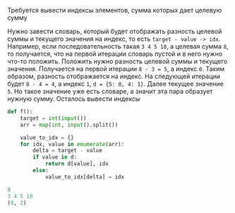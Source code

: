Требуется вывести индексы элементов, сумма которых дает целевую сумму

Нужно завести словарь, который будет отображать разность целевой суммы и текущего значения на индекс, то есть `target - value -> idx`. Например, если последовательность такая `3 4 5 10`, а целевая сумма `8`, то получается, что на первой итерации словарь пустой и в него нужно что-то положить. Положить нужно разность целевой суммы и текущего значения. Получается на первой итерации `8 - 3 = 5`, а индекс `0`. Таким образом, разность отображается на индекс. На следующей итерации будет `8 - 4 = 4`, а индекс `1`, `d = {5: 0, 4: 1}`. Далее текущее значение `5`. Но такое значение уже есть словаре, а значит эта пара образует нужную сумму. Осталось вывести индексы
```python
def f():
    target = int(input())
    arr = map(int, input().split())

    value_to_idx = {}
    for idx, value in enumerate(arr):
        delta = target - value
        if value in d:
            return d[value], idx
        else:
            value_to_idx[delta] = idx 

8
3 4 5 10
(0, 2)
```